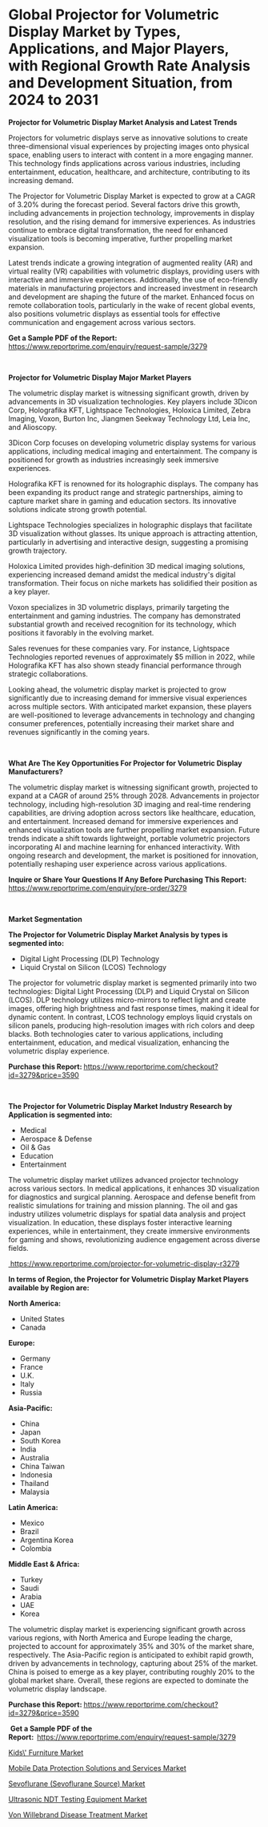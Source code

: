 <p><h1>Global Projector for Volumetric Display Market by Types, Applications, and Major Players, with Regional Growth Rate Analysis and Development Situation, from 2024 to 2031</h1></p><p><strong>Projector for Volumetric Display Market Analysis and Latest Trends</strong></p>
<p><p>Projectors for volumetric displays serve as innovative solutions to create three-dimensional visual experiences by projecting images onto physical space, enabling users to interact with content in a more engaging manner. This technology finds applications across various industries, including entertainment, education, healthcare, and architecture, contributing to its increasing demand.</p><p>The Projector for Volumetric Display Market is expected to grow at a CAGR of 3.20% during the forecast period. Several factors drive this growth, including advancements in projection technology, improvements in display resolution, and the rising demand for immersive experiences. As industries continue to embrace digital transformation, the need for enhanced visualization tools is becoming imperative, further propelling market expansion.</p><p>Latest trends indicate a growing integration of augmented reality (AR) and virtual reality (VR) capabilities with volumetric displays, providing users with interactive and immersive experiences. Additionally, the use of eco-friendly materials in manufacturing projectors and increased investment in research and development are shaping the future of the market. Enhanced focus on remote collaboration tools, particularly in the wake of recent global events, also positions volumetric displays as essential tools for effective communication and engagement across various sectors.</p></p>
<p><strong>Get a Sample PDF of the Report:&nbsp;</strong> <a href="https://www.reportprime.com/enquiry/request-sample/3279">https://www.reportprime.com/enquiry/request-sample/3279</a></p>
<p>&nbsp;</p>
<p><strong>Projector for Volumetric Display Major Market Players</strong></p>
<p><p>The volumetric display market is witnessing significant growth, driven by advancements in 3D visualization technologies. Key players include 3Dicon Corp, Holografika KFT, Lightspace Technologies, Holoxica Limited, Zebra Imaging, Voxon, Burton Inc, Jiangmen Seekway Technology Ltd, Leia Inc, and Alioscopy.</p><p>3Dicon Corp focuses on developing volumetric display systems for various applications, including medical imaging and entertainment. The company is positioned for growth as industries increasingly seek immersive experiences.</p><p>Holografika KFT is renowned for its holographic displays. The company has been expanding its product range and strategic partnerships, aiming to capture market share in gaming and education sectors. Its innovative solutions indicate strong growth potential.</p><p>Lightspace Technologies specializes in holographic displays that facilitate 3D visualization without glasses. Its unique approach is attracting attention, particularly in advertising and interactive design, suggesting a promising growth trajectory.</p><p>Holoxica Limited provides high-definition 3D medical imaging solutions, experiencing increased demand amidst the medical industry's digital transformation. Their focus on niche markets has solidified their position as a key player.</p><p>Voxon specializes in 3D volumetric displays, primarily targeting the entertainment and gaming industries. The company has demonstrated substantial growth and received recognition for its technology, which positions it favorably in the evolving market.</p><p>Sales revenues for these companies vary. For instance, Lightspace Technologies reported revenues of approximately $5 million in 2022, while Holografika KFT has also shown steady financial performance through strategic collaborations.</p><p>Looking ahead, the volumetric display market is projected to grow significantly due to increasing demand for immersive visual experiences across multiple sectors. With anticipated market expansion, these players are well-positioned to leverage advancements in technology and changing consumer preferences, potentially increasing their market share and revenues significantly in the coming years.</p></p>
<p>&nbsp;</p>
<p><strong>What Are The Key Opportunities For Projector for Volumetric Display Manufacturers?</strong></p>
<p><p>The volumetric display market is witnessing significant growth, projected to expand at a CAGR of around 25% through 2028. Advancements in projector technology, including high-resolution 3D imaging and real-time rendering capabilities, are driving adoption across sectors like healthcare, education, and entertainment. Increased demand for immersive experiences and enhanced visualization tools are further propelling market expansion. Future trends indicate a shift towards lightweight, portable volumetric projectors incorporating AI and machine learning for enhanced interactivity. With ongoing research and development, the market is positioned for innovation, potentially reshaping user experience across various applications.</p></p>
<p><strong>Inquire or Share Your Questions If Any Before Purchasing This Report:</strong> <a href="https://www.reportprime.com/enquiry/pre-order/3279">https://www.reportprime.com/enquiry/pre-order/3279</a></p>
<p>&nbsp;</p>
<p><strong>Market Segmentation</strong></p>
<p><strong>The Projector for Volumetric Display Market Analysis by types is segmented into:</strong></p>
<p><ul><li>Digital Light Processing (DLP) Technology</li><li>Liquid Crystal on Silicon (LCOS) Technology</li></ul></p>
<p><p>The projector for volumetric display market is segmented primarily into two technologies: Digital Light Processing (DLP) and Liquid Crystal on Silicon (LCOS). DLP technology utilizes micro-mirrors to reflect light and create images, offering high brightness and fast response times, making it ideal for dynamic content. In contrast, LCOS technology employs liquid crystals on silicon panels, producing high-resolution images with rich colors and deep blacks. Both technologies cater to various applications, including entertainment, education, and medical visualization, enhancing the volumetric display experience.</p></p>
<p><strong>Purchase this Report:&nbsp;</strong><a href="https://www.reportprime.com/checkout?id=3279&price=3590">https://www.reportprime.com/checkout?id=3279&price=3590</a></p>
<p>&nbsp;</p>
<p><strong>The Projector for Volumetric Display Market Industry Research by Application is segmented into:</strong></p>
<p><ul><li>Medical</li><li>Aerospace & Defense</li><li>Oil & Gas</li><li>Education</li><li>Entertainment</li></ul></p>
<p><p>The volumetric display market utilizes advanced projector technology across various sectors. In medical applications, it enhances 3D visualization for diagnostics and surgical planning. Aerospace and defense benefit from realistic simulations for training and mission planning. The oil and gas industry utilizes volumetric displays for spatial data analysis and project visualization. In education, these displays foster interactive learning experiences, while in entertainment, they create immersive environments for gaming and shows, revolutionizing audience engagement across diverse fields.</p></p>
<p><a href="https://www.reportprime.com/projector-for-volumetric-display-r3279">&nbsp;https://www.reportprime.com/projector-for-volumetric-display-r3279</a></p>
<p><strong>In terms of Region, the Projector for Volumetric Display Market Players available by Region are:</strong></p>
<p>
    <p> <strong> North America: </strong>
        <ul>
            <li>United States</li>
            <li>Canada</li>
        </ul>
        </p> 
    <p> <strong> Europe: </strong>
        <ul>
            <li>Germany</li>
            <li>France</li>
            <li>U.K.</li>
            <li>Italy</li>
            <li>Russia</li>
        </ul>
        </p> 
    <p> <strong> Asia-Pacific: </strong>
        <ul>
            <li>China</li>
            <li>Japan</li>
            <li>South Korea</li>
            <li>India</li>
            <li>Australia</li>
            <li>China Taiwan</li>
            <li>Indonesia</li>
            <li>Thailand</li>
            <li>Malaysia</li>
        </ul>
        </p> 
    <p> <strong> Latin America: </strong>
        <ul>
            <li>Mexico</li>
            <li>Brazil</li>
            <li>Argentina Korea</li>
            <li>Colombia</li>
        </ul>
        </p> 
    <p> <strong> Middle East & Africa: </strong>
        <ul>
            <li>Turkey</li>
            <li>Saudi</li>
            <li>Arabia</li>
            <li>UAE</li>
            <li>Korea</li>
        </ul>
    </p>
    </p>
<p><p>The volumetric display market is experiencing significant growth across various regions, with North America and Europe leading the charge, projected to account for approximately 35% and 30% of the market share, respectively. The Asia-Pacific region is anticipated to exhibit rapid growth, driven by advancements in technology, capturing about 25% of the market. China is poised to emerge as a key player, contributing roughly 20% to the global market share. Overall, these regions are expected to dominate the volumetric display landscape.</p></p>
<p><strong>Purchase this Report: </strong><a href="https://www.reportprime.com/checkout?id=3279&price=3590">https://www.reportprime.com/checkout?id=3279&price=3590</a></p>
<p>&nbsp;<strong>Get a Sample PDF of the Report:&nbsp;&nbsp;</strong><a href="https://www.reportprime.com/enquiry/request-sample/3279">https://www.reportprime.com/enquiry/request-sample/3279</a></p>
<p><strong></strong></p>
<p><p><a href="https://issuu.com/reportprime-2/docs/kids-furniture-market-size-2030.ppt_88e08192f43b05">Kids\' Furniture Market</a></p><p><a href="https://www.linkedin.com/pulse/mobile-data-protection-solutions-services-market-global-re3fe?trackingId=fJ%2BUT1XSRPKJ644ZXR%2BNXA%3D%3D">Mobile Data Protection Solutions and Services Market</a></p><p><a href="https://issuu.com/reportprime-2/docs/sevoflurane-sevoflurane-source-mark_cd80906c72e565">Sevoflurane (Sevoflurane Source) Market</a></p><p><a href="https://www.linkedin.com/pulse/ultrasonic-ndt-testing-equipment-market-share-new-trends-analysis-voade?trackingId=D1AQCk3URAGWCBzHOpAw9A%3D%3D">Ultrasonic NDT Testing Equipment Market</a></p><p><a href="https://www.linkedin.com/pulse/von-willebrand-disease-treatment-market-research-report-includes-8lipe?trackingId=qaERSMG4QtaISkF5SKn22w%3D%3D">Von Willebrand Disease Treatment Market</a></p></p>